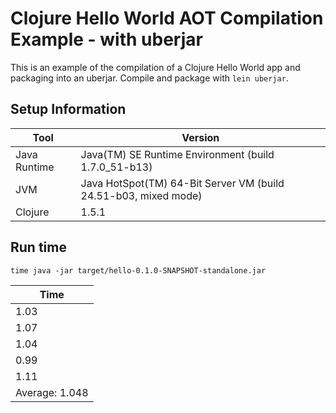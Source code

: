 # Clojure Hello World AOT Compilation Example - with uberjar

This is an example of the compilation of a Clojure Hello World app and packaging into an uberjar. Compile and package with `lein uberjar`.

## Setup Information

| Tool | Version |
| --- | --- |
| Java Runtime | Java(TM) SE Runtime Environment (build 1.7.0_51-b13) |
| JVM | Java HotSpot(TM) 64-Bit Server VM (build 24.51-b03, mixed mode) |
| Clojure | 1.5.1 |

## Run time

`time java -jar target/hello-0.1.0-SNAPSHOT-standalone.jar`

| Time |
| ---- |
| 1.03 |
| 1.07 |
| 1.04 |
| 0.99 |
| 1.11 |
| Average: 1.048 |

